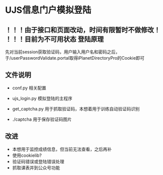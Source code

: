 UJS信息门户模拟登陆
=================
！！！由于接口和页面改动，时间有限暂时不做修改！
！！！目前为不可用状态
登陆原理
-------

先对当前session获取验证码，用户输入用户名和密码之后，于/userPasswordValidate.portal取得iPlanetDirectoryPro的Cookie即可

文件说明
-------

* conf.py
    相关配置

* ujs_login.py
    模拟登陆的主程序

* get_captcha.py
    用于抓取验证码，本想着用于训练自动验证码识别

* ./captcha
    用于保存验证码图片

改进
----

* 本想用于监控成绩信息，但当前无法查看，之后再补
* 使用cookielib?
* 验证码错误或登陆错误处理
* 抓取课表并到公众号功能